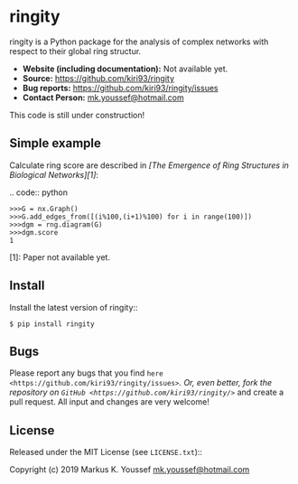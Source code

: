 ringity
=======

ringity is a Python package for the analysis of complex networks 
with respect to their global ring structur.

- **Website (including documentation):** Not available yet.
- **Source:** https://github.com/kiri93/ringity
- **Bug reports:** https://github.com/kiri93/ringity/issues
- **Contact Person:** mk.youssef@hotmail.com

<aside class="warning">
This code is still under construction!
</aside>

Simple example
--------------

Calculate ring score are described in 
<cite>[The Emergence of Ring Structures in Biological Networks][1]</cite>:

.. code:: python

    >>>G = nx.Graph()
    >>>G.add_edges_from([(i%100,(i+1)%100) for i in range(100)])
    >>>dgm = rng.diagram(G)
    >>>dgm.score
    1

[1]: Paper not available yet.

Install
-------

Install the latest version of ringity::

    $ pip install ringity

Bugs
----

Please report any bugs that you find `here <https://github.com/kiri93/ringity/issues>`_.
Or, even better, fork the repository on `GitHub <https://github.com/kiri93/ringity/>`_
and create a pull request. All input and changes are very welcome!

License
-------

Released under the MIT License (see `LICENSE.txt`)::

   Copyright (c) 2019 Markus K. Youssef <mk.youssef@hotmail.com>
